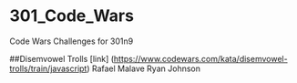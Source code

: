 # 301_Code_Wars
Code Wars Challenges for 301n9

##Disemvowel Trolls
[link]
(https://www.codewars.com/kata/disemvowel-trolls/train/javascript)
Rafael Malave Ryan Johnson